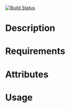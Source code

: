 [![Build Status](https://travis-ci.org/tknetworks-cookbooks/bird.png?branch=master)](https://travis-ci.org/tknetworks-cookbooks/bird)

Description
===========

Requirements
============

Attributes
==========

Usage
=====


